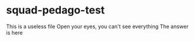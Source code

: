 # squad-pedago-test

This is a useless file
Open your eyes, you can't see everything
The answer is here
